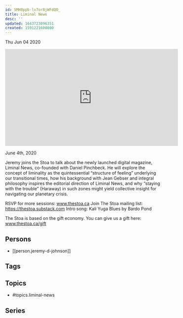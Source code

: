 ```yaml
---
id: SMH8ppb-lv7or8jWFdQO_
title: Liminal News
desc: ''
updated: 1643723096351
created: 1591221600000
---
```





Thu Jun 04 2020

<iframe width="560" height="315" src="https://www.youtube.com/embed/A62vtmdFILY" title="Liminal News w/ Jeremy D Johnson" frameborder="0" allow="accelerometer; autoplay; clipboard-write; encrypted-media; gyroscope; picture-in-picture" allowfullscreen ></iframe>

June 4th, 2020

Jeremy joins the Stoa to talk about the newly launched digital magazine, Liminal News, co-founded with Daniel Pinchbeck. He will explore the concept of liminality as the quintessential “structure of feeling” underlying our transitional times, how his background with Jean Gebser and integral philosophy inspires the editorial direction of Liminal News, and why “staying with the trouble” (Haraway) in such zones might yield collective insight for navigating our planetary crisis.

RSVP for more sessions: www.thestoa.ca
Join The Stoa mailing list: https://thestoa.substack.com
Intro song: Kali Yuga Blues by Bardo Pond

The Stoa is based on the gift economy. You can give us a gift here: www.thestoa.ca/gift

## Persons

- [[person.jeremy-d-johnson]]

## Tags



## Topics

- #topics.liminal-news

## Series



